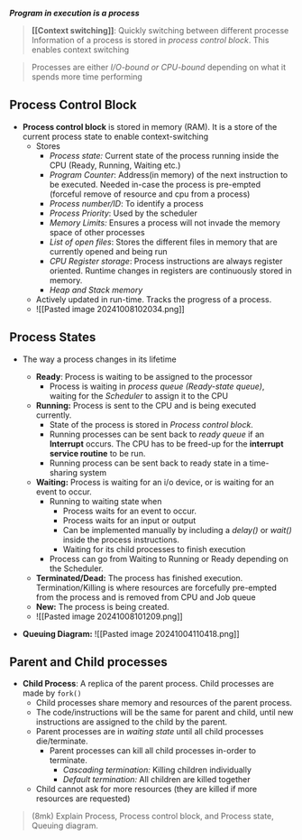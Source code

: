 ***Program in execution is a process***

>**[[Context switching]]**: Quickly switching between different processe
>Information of a process is stored in *process control block*. This enables context switching

> Processes are either *I/O-bound or CPU-bound* depending on what it spends more time performing
## Process Control Block
- **Process control block** is stored in memory (RAM). It is a store of the current process state to enable context-switching
	- Stores 
		- *Process state:* Current state of the process running inside the CPU (Ready, Running, Waiting etc.)
		- *Program Counter*: Address(in memory) of the next instruction to be executed. Needed in-case the process is pre-empted (forceful remove of resource and cpu from a process)
		- *Process number/ID*: To identify a process
		- *Process Priority*: Used by the scheduler
		- *Memory Limits:* Ensures a process will not invade the memory space of other processes
		- *List of open files*: Stores the different files in memory that are currently opened and being run
		- *CPU Register storage*: Process instructions are always register oriented. Runtime changes in registers are continuously stored in memory.
		- *Heap and Stack memory*
	- Actively updated in run-time. Tracks the progress of a process.
	- ![[Pasted image 20241008102034.png]]

## Process States
- The way a process changes in its lifetime
	- **Ready**: Process is waiting to be assigned to the processor
		- Process is waiting in *process queue (Ready-state queue)*, waiting for the *Scheduler* to assign it to the CPU
	- **Running:** Process is sent to the CPU and is being executed currently.
		- State of the process is stored in *Process control block*.
		- Running processes can be sent back to *ready queue* if an **Interrupt** occurs. The CPU has to be freed-up for the **interrupt service routine** to be run.
		- Running process can be sent back to ready state in a time-sharing system
	- **Waiting:** Process is waiting for an i/o device, or is waiting for an event to occur.
		- Running to waiting state when 
			- Process waits for an event to occur.
			- Process waits for an input or output
			- Can be implemented manually by including a *delay()* or *wait()* inside the process instructions.
			- Waiting for its child processes to finish execution
		- Process can go from Waiting to Running or Ready depending on the Scheduler.
	- **Terminated/Dead:** The process has finished execution. Termination/Killing is where resources are forcefully pre-empted from the process and is removed from CPU and Job queue
	 - **New:** The process is being created.
	 - ![[Pasted image 20241008101209.png]]

- **Queuing Diagram:**
![[Pasted image 20241004110418.png]]
## Parent and Child processes
- **Child Process**: A replica of the parent process. Child processes are made by `fork()`
	- Child processes share memory and resources of the parent process.
	- The code/instructions will be the same for parent and child, until new instructions are assigned to the child by the parent.
	- Parent processes are in *waiting state* until all child processes die/terminate.
		- Parent processes can kill all child processes in-order to terminate.
			- *Cascading termination:* Killing children individually
			- *Default termination:* All children are killed together
	- Child cannot ask for more resources (they are killed if more resources are requested)

>(8mk) Explain Process, Process control block, and Process state, Queuing diagram.

